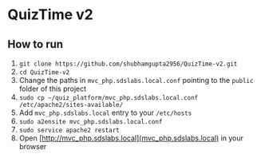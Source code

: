 # QuizTime v2

## How to run

1. `git clone https://github.com/shubhamgupta2956/QuizTime-v2.git`
2. `cd QuizTime-v2`
3. Change the paths in `mvc_php.sdslabs.local.conf` pointing to the `public` folder of this project
4. `sudo cp ~/quiz_platform/mvc_php.sdslabs.local.conf /etc/apache2/sites-available/`
5. Add `mvc_php.sdslabs.local` entry to your `/etc/hosts`
6. `sudo a2ensite mvc_php.sdslabs.local.conf`
7. `sudo service apache2 restart`
8. Open [http://mvc_php.sdslabs.local](mvc_php.sdslabs.local) in your browser
